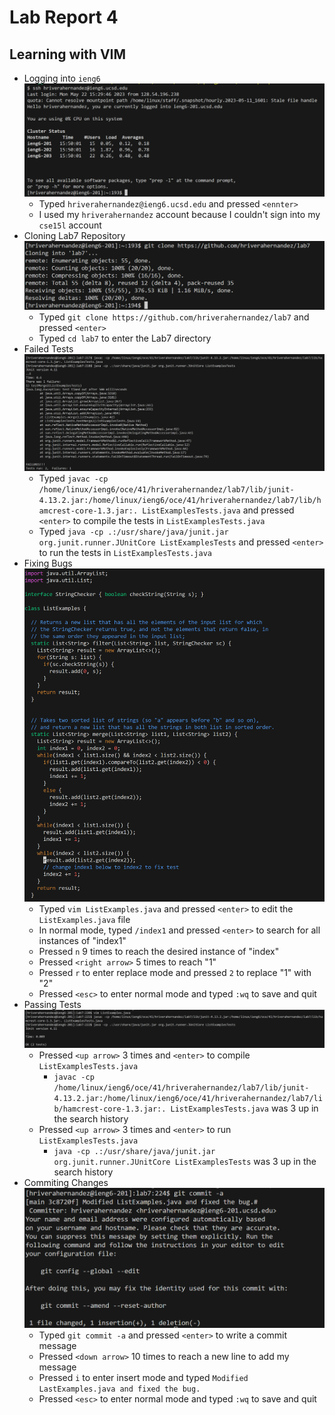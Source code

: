 # Lab Report 4
## Learning with VIM  
- Logging into `ieng6`
![Image](lab7_login.png)
    - Typed `hriverahernandez@ieng6.ucsd.edu` and pressed `<ennter>`
    - I used my `hriverahernandez` account because I couldn't sign into my `cse15l` account
- Cloning Lab7 Repository
![Image](lab7_cloned.png)
    - Typed `git clone https://github.com/hriverahernandez/lab7` and pressed `<enter>`
    - Typed `cd lab7` to enter the Lab7 directory
- Failed Tests
![Image](lab7_failed_tests.png)
    - Typed `javac -cp /home/linux/ieng6/oce/41/hriverahernandez/lab7/lib/junit-4.13.2.jar:/home/linux/ieng6/oce/41/hriverahernandez/lab7/lib/hamcrest-core-1.3.jar:. ListExamplesTests.java` and 
      pressed `<enter>` to compile the tests in `ListExamplesTests.java`  
    - Typed `java -cp .:/usr/share/java/junit.jar org.junit.runner.JUnitCore ListExamplesTests` and pressed `<enter>` to run the tests in `ListExamplesTests.java`
- Fixing Bugs
![Image](lab7_fixed-code.png)
    - Typed `vim ListExamples.java` and pressed `<enter>` to edit the `ListExamples.java` file
    - In normal mode, typed `/index1` and pressed `<enter>` to search for all instances of "index1"
    - Pressed `n` 9 times to reach the desired instance of "index"
    - Pressed `<right arrow>` 5 times to reach "1"
    - Pressed `r` to enter replace mode and pressed `2` to replace "1" with "2"
    - Pressed `<esc>` to enter normal mode and typed `:wq` to save and quit
- Passing Tests
![Image](lab7_passed_tests.png)
    - Pressed `<up arrow>` 3 times and `<enter>` to compile `ListExamplesTests.java`
        - `javac -cp /home/linux/ieng6/oce/41/hriverahernandez/lab7/lib/junit-4.13.2.jar:/home/linux/ieng6/oce/41/hriverahernandez/lab7/lib/hamcrest-core-1.3.jar:. ListExamplesTests.java` was 3 up in the search history
    - Pressed `<up arrow>` 3 times and `<enter>` to run `ListExamplesTests.java`
        - `java -cp .:/usr/share/java/junit.jar org.junit.runner.JUnitCore ListExamplesTests` was 3 up in the search history
- Commiting Changes
![Image](lab7_git_commit.png)
    - Typed `git commit -a` and pressed `<enter>` to write a commit message
    - Pressed `<down arrow>` 10 times to reach a new line to add my message
    - Pressed `i` to enter insert mode and typed `Modified LastExamples.java and fixed the bug.`
    - Pressed `<esc>` to enter normal mode and typed `:wq` to save and quit
